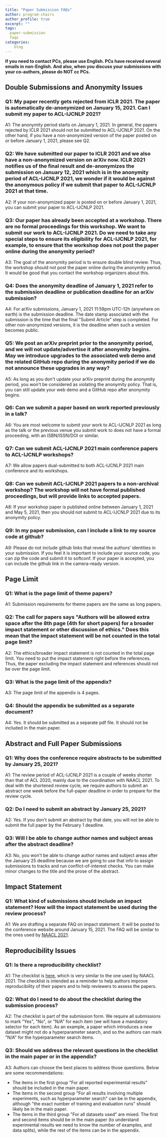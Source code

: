 ```yaml
---
title: "Paper Submission FAQs"
author: program-chairs
author_profile: true
excerpt: ""
tags:
  paper-submission
  faqs
categories:
    blog
---
```

**If you need to contact PCs, please use English. PCs have received several emails in non-English.
And also, when you discuss your submissions with your co-authors, please do NOT cc PCs.**

## Double Submissions and Anonymity Issues

### Q1: My paper recently gets rejected from ICLR 2021. The paper is automatically de-anonymized on January 15, 2021. Can I submit my paper to ACL-IJCNLP 2021?

A1: The anonymity period starts on January 1, 2021. In general, the papers rejected by ICLR 2021 should not be submitted to ACL-IJCNLP 2021. On the other hand, if you have a non-anonymized version of the paper posted on or before January 1, 2021, please see Q2.

### Q2: We have submitted our paper to ICLR 2021 and we also have a non-anonymized version on arXiv now. ICLR 2021 notifies us of the final result and de-anonymizes the submission on January 12, 2021 which is in the anonymity period of ACL-IJCNLP 2021, we wonder if it would be against the anonymous policy if we submit that paper to ACL-IJCNLP 2021 at that time. 

A2: If your non-anonymized paper is posted on or before January 1, 2021, you can submit your paper to ACL-IJCNLP 2021.

### Q3: Our paper has already been accepted at a workshop. There are no formal proceedings for this workshop. We want to submit our work to ACL-IJCNLP 2021. Do we need to take any special steps to ensure its eligibility for ACL-IJCNLP 2021, for example, to ensure that the workshop does not post the paper online during the anonymity period?

A3: The goal of the anonymity period is to ensure double blind review. Thus, the workshop should not post the paper online during the anonymity period. It would be good that you contact the workshop organizers about this.

### Q4: Does the anonymity deadline of January 1, 2021 refer to the submission deadline or publication deadline for an arXiv submission?

A4: For arXiv submissions, January 1, 2021 11:59pm UTC-12h (anywhere on earth) is the submission deadline. The date stamp associated with the submission is the time that the final "Submit Article" step is completed. For other non-anonymized versions, it is the deadline when such a version becomes public.

### Q5: We post an arXiv preprint prior to the anonymity period, and we will not update/advertise it after anonymity begins. May we introduce upgrades to the associated web demo and the related GitHub repo during the anonymity period if we do not announce these upgrades in any way?
A5: As long as you don't update your arXiv preprint during the anonymity period, you won't be considered as violating the anonymity policy. That is, you can still update your web demo and a GitHub repo after anonymity begins.

### Q6: Can we submit a paper based on work reported previously in a talk?
A6: You are most welcome to submit your work to ACL-IJCNLP 2021 as long as the talk or the previous venue you submit work to does not have a formal proceeding, with an ISBN/ISSN/DOI or similar.

### Q7: Can we submit ACL-IJCNLP 2021 main conference papers to ACL-IJCNLP workshops?
A7: We allow papers dual-submitted to both ACL-IJCNLP 2021 main conference and its workshops.

### Q8: Can we submit ACL-IJCNLP 2021 papers to a non-archival workshop? The workshop will not have formal published proceedings, but will provide links to accepted papers.
A8: If your workshop paper is published online between January 1, 2021 and May 5, 2021, then you should not submit to ACL-IJCNLP 2021 due to its anonymity policy.

### Q9: In my paper submission, can I include a link to my source code at github?
A9: Please do not include github links that reveal the authors' identities in your submission. If you feel it is important to include your source code, you can zip the code and submit it to softconf. If your paper is accepted, you can include the github link in the camera-ready version.

## Page Limit

### Q1: What is the page limit of theme papers? 
A1: Submission requirements for theme papers are the same as long papers.

### Q2: The call for papers says "Authors will be allowed extra space after the 8th page (4th for short papers) for a broader impact statement or other discussion of ethics." Does this mean that the impact statement will be not counted in the total page limit?
A2: The ethics/broader impact statement is not counted in the total page limit. You need to put the impact statement right before the references. Thus, the paper excluding the impact statement and references should not be over the page limit. 

### Q3: What is the page limit of the appendix?
A3: The page limit of the appendix is 4 pages.

### Q4: Should the appendix be submitted as a separate document?
A4: Yes. It should be submitted as a separate pdf file. It should not be included in the main paper.

## Abstract and Full Paper Submissions

### Q1: Why does the conference require abstracts to be submitted by January 25, 2021?
A1: The review period of ACL-IJCNLP 2021 is a couple of weeks shorter than that of ACL 2020, mainly due to the coordination with NAACL 2021. To deal with the shortened review cycle, we require authors to submit an abstract one week before the full-paper deadline in order to prepare for the review cycle.

### Q2: Do I need to submit an abstract by January 25, 2021?
A2: Yes. If you don't submit an abstract by that date, you will not be able to submit the full paper by the February 1 deadline.

### Q3: Will I be able to change author names and subject areas after the abstract deadline?
A3:  No, you won't be able to change author names and subject areas after the January 25 deadline because we are going to use that info to assign submissions to tracks and run conflict-of-interest checks. You can make minor changes to the title and the prose of the abstract. 

## Impact Statement

### Q1: What kind of submissions should include an impact statement? How will the impact statement be used during the review process?
A1: We are drafting a separate FAQ on impact statement. It will be posted to the conference website around January 15, 2021.  The FAQ will be similar to the ones used by [NAACL 2021](https://2021.naacl.org/ethics/review-questions/). 

## Reproducibility Issues

### Q1: Is there a reproducibility checklist?
A1: The checklist is [here](https://2021.aclweb.org/calls/reproducibility-checklist/), which is very similar to the one used by NAACL 2021. The checklist is intended as a reminder to help authors improve reproducibility of their papers and to help reviewers to assess the papers.

### Q2: What do I need to do about the checklist during the submission process?
A2: The checklist is part of the submission form. We require all submissions to mark "Yes", "No", or "N/A" for each item (we will have a mandatory selector for each item). As an example, a paper which introduces a new dataset might not do a hyperparameter search, and so the authors can mark "N/A" for the hyperparameter search items. 

### Q3: Should we address the relevant questions in the checklist in the main paper or in the appendix?
A3: Authors can choose the best places to address those questions. Below are some recommendations: 
- The items in the first group "For all reported experimental results" should be included in the main paper. 
- The items in the second group "For all results involving multiple experiments, such as hyperparameter search" can be in the appendix, although "the exact number of training and evaluation runs" should likely be in the main paper. 
- The items in the third group "For all datasets used" are mixed. The first and second items should be in the main paper (to understand experimental results we need to know the number of examples, and data splits), while the rest of the items can be in the appendix. 
